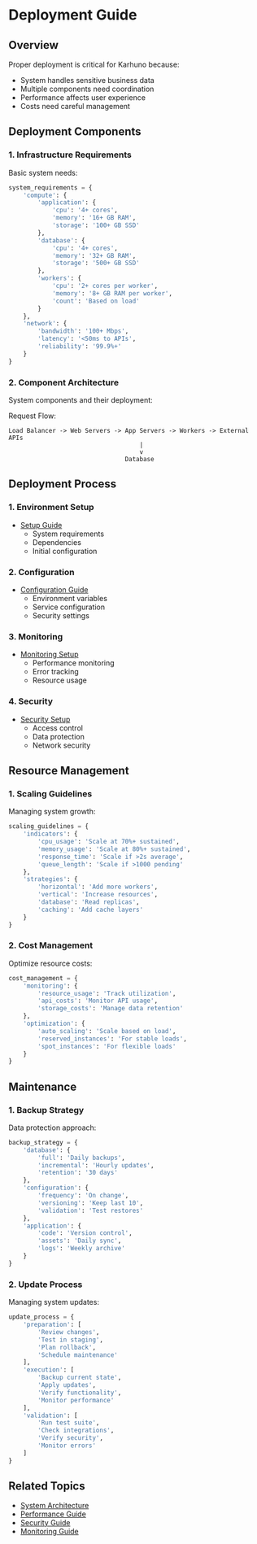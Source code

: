 # Deployment Guide

## Overview

Proper deployment is critical for Karhuno because:
- System handles sensitive business data
- Multiple components need coordination
- Performance affects user experience
- Costs need careful management

## Deployment Components

### 1. Infrastructure Requirements
Basic system needs:

```python
system_requirements = {
    'compute': {
        'application': {
            'cpu': '4+ cores',
            'memory': '16+ GB RAM',
            'storage': '100+ GB SSD'
        },
        'database': {
            'cpu': '4+ cores',
            'memory': '32+ GB RAM',
            'storage': '500+ GB SSD'
        },
        'workers': {
            'cpu': '2+ cores per worker',
            'memory': '8+ GB RAM per worker',
            'count': 'Based on load'
        }
    },
    'network': {
        'bandwidth': '100+ Mbps',
        'latency': '<50ms to APIs',
        'reliability': '99.9%+'
    }
}
```

### 2. Component Architecture
System components and their deployment:

Request Flow:
```text
Load Balancer -> Web Servers -> App Servers -> Workers -> External APIs
                                    |
                                    v
                                Database
```

## Deployment Process

### 1. Environment Setup
- [Setup Guide](setup.md)
  - System requirements
  - Dependencies
  - Initial configuration

### 2. Configuration
- [Configuration Guide](configuration.md)
  - Environment variables
  - Service configuration
  - Security settings

### 3. Monitoring
- [Monitoring Setup](monitoring.md)
  - Performance monitoring
  - Error tracking
  - Resource usage

### 4. Security
- [Security Setup](security.md)
  - Access control
  - Data protection
  - Network security

## Resource Management

### 1. Scaling Guidelines
Managing system growth:

```python
scaling_guidelines = {
    'indicators': {
        'cpu_usage': 'Scale at 70%+ sustained',
        'memory_usage': 'Scale at 80%+ sustained',
        'response_time': 'Scale if >2s average',
        'queue_length': 'Scale if >1000 pending'
    },
    'strategies': {
        'horizontal': 'Add more workers',
        'vertical': 'Increase resources',
        'database': 'Read replicas',
        'caching': 'Add cache layers'
    }
}
```

### 2. Cost Management
Optimize resource costs:

```python
cost_management = {
    'monitoring': {
        'resource_usage': 'Track utilization',
        'api_costs': 'Monitor API usage',
        'storage_costs': 'Manage data retention'
    },
    'optimization': {
        'auto_scaling': 'Scale based on load',
        'reserved_instances': 'For stable loads',
        'spot_instances': 'For flexible loads'
    }
}
```

## Maintenance

### 1. Backup Strategy
Data protection approach:

```python
backup_strategy = {
    'database': {
        'full': 'Daily backups',
        'incremental': 'Hourly updates',
        'retention': '30 days'
    },
    'configuration': {
        'frequency': 'On change',
        'versioning': 'Keep last 10',
        'validation': 'Test restores'
    },
    'application': {
        'code': 'Version control',
        'assets': 'Daily sync',
        'logs': 'Weekly archive'
    }
}
```

### 2. Update Process
Managing system updates:

```python
update_process = {
    'preparation': [
        'Review changes',
        'Test in staging',
        'Plan rollback',
        'Schedule maintenance'
    ],
    'execution': [
        'Backup current state',
        'Apply updates',
        'Verify functionality',
        'Monitor performance'
    ],
    'validation': [
        'Run test suite',
        'Check integrations',
        'Verify security',
        'Monitor errors'
    ]
}
```

## Related Topics
- [System Architecture](../overview/architecture.md)
- [Performance Guide](../performance/index.md)
- [Security Guide](../security/overview.md)
- [Monitoring Guide](monitoring.md) 